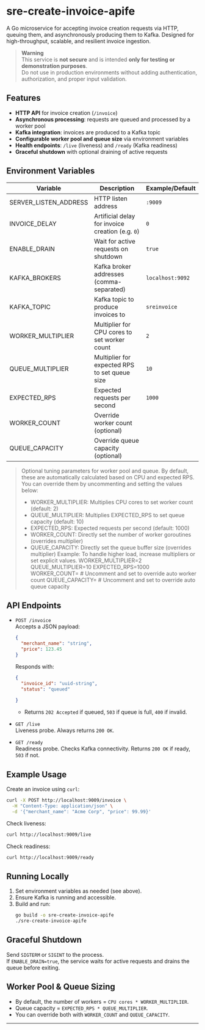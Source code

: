 # sre-create-invoice-apife

A Go microservice for accepting invoice creation requests via HTTP, queuing them, and asynchronously producing them to Kafka. Designed for high-throughput, scalable, and resilient invoice ingestion.

> **Warning**  
> This service is **not secure** and is intended **only for testing or demonstration purposes**.  
> Do not use in production environments without adding authentication, authorization, and proper input validation.

## Features

- **HTTP API** for invoice creation (`/invoice`)
- **Asynchronous processing**: requests are queued and processed by a worker pool
- **Kafka integration**: invoices are produced to a Kafka topic
- **Configurable worker pool and queue size** via environment variables
- **Health endpoints**: `/live` (liveness) and `/ready` (Kafka readiness)
- **Graceful shutdown** with optional draining of active requests

## Environment Variables

| Variable              | Description                                      | Example/Default         |
|-----------------------|--------------------------------------------------|-------------------------|
| SERVER_LISTEN_ADDRESS | HTTP listen address                              | `:9009`                |
| INVOICE_DELAY         | Artificial delay for invoice creation (e.g. `0`) | `0`                    |
| ENABLE_DRAIN          | Wait for active requests on shutdown             | `true`                 |
| KAFKA_BROKERS         | Kafka broker addresses (comma-separated)         | `localhost:9092`       |
| KAFKA_TOPIC           | Kafka topic to produce invoices to               | `sreinvoice`           |
| WORKER_MULTIPLIER     | Multiplier for CPU cores to set worker count     | `2`                    |
| QUEUE_MULTIPLIER      | Multiplier for expected RPS to set queue size    | `10`                   |
| EXPECTED_RPS          | Expected requests per second                     | `1000`                 |
| WORKER_COUNT          | Override worker count (optional)                 |                         |
| QUEUE_CAPACITY        | Override queue capacity (optional)               |                         |

> Optional tuning parameters for worker pool and queue.
> By default, these are automatically calculated based on CPU and expected RPS.
> You can override them by uncommenting and setting the values below:
> - WORKER_MULTIPLIER: Multiplies CPU cores to set worker count (default: 2)
> - QUEUE_MULTIPLIER: Multiplies EXPECTED_RPS to set queue capacity (default: 10)
> - EXPECTED_RPS: Expected requests per second (default: 1000)
> - WORKER_COUNT: Directly set the number of worker goroutines (overrides multiplier)
> - QUEUE_CAPACITY: Directly set the queue buffer size (overrides multiplier)
> Example: To handle higher load, increase multipliers or set explicit values.
> WORKER_MULTIPLIER=2
> QUEUE_MULTIPLIER=10
> EXPECTED_RPS=1000
> WORKER_COUNT=           # Uncomment and set to override auto worker count
> QUEUE_CAPACITY=         # Uncomment and set to override auto queue capacity

## API Endpoints

- `POST /invoice`  
  Accepts a JSON payload:
  ```json
  {
    "merchant_name": "string",
    "price": 123.45
  }
  ```
  Responds with:
  ```json
  {
    "invoice_id": "uuid-string",
    "status": "queued"
    
  }
  ```
  - Returns `202 Accepted` if queued, `503` if queue is full, `400` if invalid.

- `GET /live`  
  Liveness probe. Always returns `200 OK`.

- `GET /ready`  
  Readiness probe. Checks Kafka connectivity. Returns `200 OK` if ready, `503` if not.

## Example Usage

Create an invoice using `curl`:

```sh
curl -X POST http://localhost:9009/invoice \
  -H "Content-Type: application/json" \
  -d '{"merchant_name": "Acme Corp", "price": 99.99}'
```

Check liveness:

```sh
curl http://localhost:9009/live
```

Check readiness:

```sh
curl http://localhost:9009/ready
```

## Running Locally

1. Set environment variables as needed (see above).
2. Ensure Kafka is running and accessible.
3. Build and run:
    ```sh
    go build -o sre-create-invoice-apife
    ./sre-create-invoice-apife
    ```

## Graceful Shutdown

Send `SIGTERM` or `SIGINT` to the process.  
If `ENABLE_DRAIN=true`, the service waits for active requests and drains the queue before exiting.

## Worker Pool & Queue Sizing

- By default, the number of workers = `CPU cores * WORKER_MULTIPLIER`.
- Queue capacity = `EXPECTED_RPS * QUEUE_MULTIPLIER`.
- You can override both with `WORKER_COUNT` and `QUEUE_CAPACITY`.

---